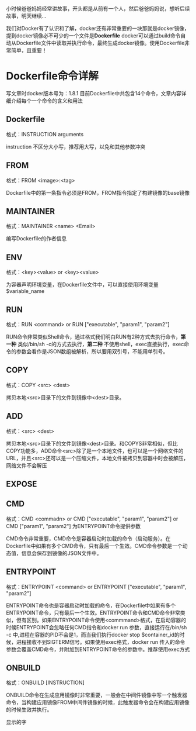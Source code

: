 小时候爸爸妈妈经常讲故事，开头都是从前有一个人，然后爸爸妈妈说，想听后续故事，明天继续...

我们对Docker有了认识和了解，docker还有非常重要的一块那就是docker镜像，提到docker镜像必不可少的一个文件是**Dockerfile**
docker可以通过build命令自动从Dockerfile文件中读取并执行命令，最终生成docker镜像。使用Dockerfile非常简单，且重要！

# Dockerfile命令详解

写文章时docker版本号为：1.8.1 目前Dockerfile中共包含14个命令，文章内容详细介绍每个一个命令的含义和用法

## Dockerfile

格式：INSTRUCTION arguments

instruction 不区分大小写，推荐用大写，以免和其他参数冲突

## FROM

格式：FROM \<image\>:\<tag\>

Dockerfile中的第一条指令必须是FROM，FROM指令指定了构建镜像的base镜像

## MAINTAINER

格式：MAINTAINER \<name\> \<Email\>

编写Dockerfile的作者信息

## ENV

格式：\<key\>\<value\> or \<key\>\<value\>

为容器声明环境变量，在Dockerfile文件中，可以直接使用环境变量$variable_name

## RUN

格式：RUN \<command\> or RUN ["executable", "param1", "param2"]

RUN命令非常类似Shell命令，通过格式我们明白RUN有2种方式去执行命令，**第一种** 类似/bin/sh -c的方式去执行，**第二种** 不使用shell，exec直接执行，exec命令的参数会看作是JSON数组被解析，所以要用双引号，不能用单引号。

## COPY

格式：COPY \<src\> \<dest\>

拷贝本地\<src\>目录下的文件到镜像中\<dest\>目录。

## ADD

格式：\<src\> \<dest\>

拷贝本地\<src\>目录下的文件到镜像\<dest\>目录。和COPYS非常相似，但比COPY功能多，ADD命令\<src\>除了是一个本地文件，也可以是一个网络文件的URL，并且\<src\>还可以是一个压缩文件，本地文件被拷贝到容器中时会被解压，网络文件不会解压

## EXPOSE


## CMD

格式：CMD \<commadn\> or CMD ["executable", "param1", "param2"] or CMD ["param1", "param2"] 为ENTRYPOINT命令提供参数

CMD命令非常重要，CMD命令是容器启动时加载的命令（启动服务）。在Dockerfile中如果有多个CMD命令，只有最后一个生效。CMD命令参数是一个动态值，信息会保存到镜像的JSON文件中。

## ENTRYPOINT

格式：ENTRYPOINT \<command\> or ENTRYPOINT ["executable", "param1", "param2"]

ENTRYPOINT命令也是容器启动时加载的命令，在Dockerfile中如果有多个ENTRYPOINT命令，只有最后一个生效。ENTRYPOINT命令和CMD命令非常类似，但有区别。如果ENTRYPOINT命令使用\<commmand\>格式，在启动容器的时候ENTRYPOINT会忽略任何CMD指令和docker run 参数，直接运行在/bin/sh -c 中,进程在容器的PID不会是1，而当我们执行docker stop $container_id的时候，进程接收不到SIGTERM信号。如果使用exec格式，docker run 传入的命令参数会覆盖CMD命令，并附加到ENTRYPOINT命令的参数中。推荐使用exec方式

## ONBUILD

格式：ONBUILD [INSTRUCTION]

ONBUILD命令在生成应用镜像时非常重要，一般会在中间件镜像中写一个触发器命令，当构建应用镜像FROM中间件镜像的时候，此触发器命令会在构建应用镜像的时候生效并执行。

<font colour="red">显示的字</font>
